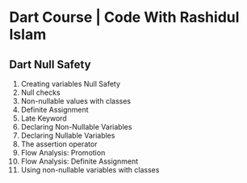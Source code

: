 # Dart Course | Code With Rashidul Islam

## Dart Null Safety

1. Creating variables Null Safety
2. Null checks
3. Non-nullable values with classes
4. Definite Assignment
5. Late Keyword
6. Declaring Non-Nullable Variables
7. Declaring Nullable Variables
8. The assertion operator
9. Flow Analysis: Promotion
10. Flow Analysis: Definite Assignment
11. Using non-nullable variables with classes
